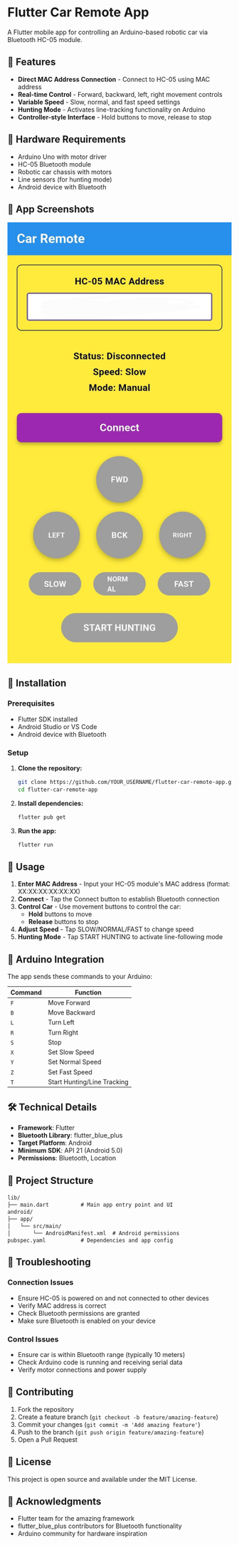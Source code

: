 # Flutter Car Remote App

A Flutter mobile app for controlling an Arduino-based robotic car via Bluetooth HC-05 module.

## 📱 Features

- **Direct MAC Address Connection** - Connect to HC-05 using MAC address
- **Real-time Control** - Forward, backward, left, right movement controls
- **Variable Speed** - Slow, normal, and fast speed settings
- **Hunting Mode** - Activates line-tracking functionality on Arduino
- **Controller-style Interface** - Hold buttons to move, release to stop

## 🤖 Hardware Requirements

- Arduino Uno with motor driver
- HC-05 Bluetooth module
- Robotic car chassis with motors
- Line sensors (for hunting mode)
- Android device with Bluetooth

## 📱 App Screenshots

![App Interface](Screenshot_20250527_220558.jpg)

## 🔧 Installation

### Prerequisites
- Flutter SDK installed
- Android Studio or VS Code
- Android device with Bluetooth

### Setup
1. **Clone the repository:**
   ```bash
   git clone https://github.com/YOUR_USERNAME/flutter-car-remote-app.git
   cd flutter-car-remote-app
   ```

2. **Install dependencies:**
   ```bash
   flutter pub get
   ```

3. **Run the app:**
   ```bash
   flutter run
   ```

## 🚗 Usage

1. **Enter MAC Address** - Input your HC-05 module's MAC address (format: XX:XX:XX:XX:XX:XX)
2. **Connect** - Tap the Connect button to establish Bluetooth connection
3. **Control Car** - Use movement buttons to control the car:
   - **Hold** buttons to move
   - **Release** buttons to stop
4. **Adjust Speed** - Tap SLOW/NORMAL/FAST to change speed
5. **Hunting Mode** - Tap START HUNTING to activate line-following mode

## 🔌 Arduino Integration

The app sends these commands to your Arduino:

| Command | Function |
|---------|----------|
| `F` | Move Forward |
| `B` | Move Backward |
| `L` | Turn Left |
| `R` | Turn Right |
| `S` | Stop |
| `X` | Set Slow Speed |
| `Y` | Set Normal Speed |
| `Z` | Set Fast Speed |
| `T` | Start Hunting/Line Tracking |

## 🛠️ Technical Details

- **Framework**: Flutter
- **Bluetooth Library**: flutter_blue_plus
- **Target Platform**: Android
- **Minimum SDK**: API 21 (Android 5.0)
- **Permissions**: Bluetooth, Location

## 📁 Project Structure

```
lib/
├── main.dart          # Main app entry point and UI
android/
├── app/
│   └── src/main/
│       └── AndroidManifest.xml  # Android permissions
pubspec.yaml           # Dependencies and app config
```

## 🐛 Troubleshooting

### Connection Issues
- Ensure HC-05 is powered on and not connected to other devices
- Verify MAC address is correct
- Check Bluetooth permissions are granted
- Make sure Bluetooth is enabled on your device

### Control Issues
- Ensure car is within Bluetooth range (typically 10 meters)
- Check Arduino code is running and receiving serial data
- Verify motor connections and power supply

## 🤝 Contributing

1. Fork the repository
2. Create a feature branch (`git checkout -b feature/amazing-feature`)
3. Commit your changes (`git commit -m 'Add amazing feature'`)
4. Push to the branch (`git push origin feature/amazing-feature`)
5. Open a Pull Request

## 📄 License

This project is open source and available under the MIT License.

## 🙏 Acknowledgments

- Flutter team for the amazing framework
- flutter_blue_plus contributors for Bluetooth functionality
- Arduino community for hardware inspiration
